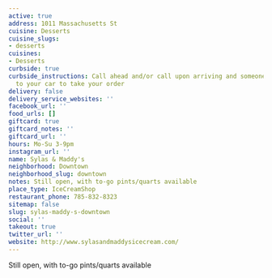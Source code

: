 ```yaml
---
active: true
address: 1011 Massachusetts St
cuisine: Desserts
cuisine_slugs:
- desserts
cuisines:
- Desserts
curbside: true
curbside_instructions: Call ahead and/or call upon arriving and someone will come
  to your car to take your order
delivery: false
delivery_service_websites: ''
facebook_url: ''
food_urls: []
giftcard: true
giftcard_notes: ''
giftcard_url: ''
hours: Mo-Su 3-9pm
instagram_url: ''
name: Sylas & Maddy's
neighborhood: Downtown
neighborhood_slug: downtown
notes: Still open, with to-go pints/quarts available
place_type: IceCreamShop
restaurant_phone: 785-832-8323
sitemap: false
slug: sylas-maddy-s-downtown
social: ''
takeout: true
twitter_url: ''
website: http://www.sylasandmaddysicecream.com/
---
```


Still open, with to-go pints/quarts available